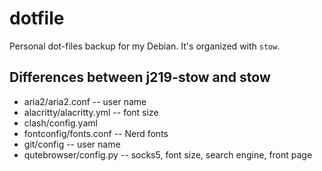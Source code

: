 # dotfile
Personal dot-files backup for my Debian. It's organized with `stow`.

## Differences between j219-stow and stow

- aria2/aria2.conf -- user name
- alacritty/alacritty.yml -- font size
- clash/config.yaml 
- fontconfig/fonts.conf -- Nerd fonts
- git/config -- user name
- qutebrowser/config.py -- socks5, font size, search engine, front page

